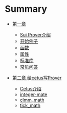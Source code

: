 # Summary

- [第一章]()
  - [Sui Prover介绍](./01_intro.md)
  - [开始例子](./02_example.md)
  - [函数](./03_function.md)
  - [属性](./04_attributes.md)
  - [标准库](./05_framework.md)
  - [常见问答](./06_faq.md)

- [第二章 给cetus写Prover]()
  - [Cetus介绍](./cetus/01_intro.md)
  - [integer-mate](./cetus/02_integer-mate.md)
  - [clmm_math](./cetus/03_clmm_math.md)
  - [tick_math](./cetus/04_tick_math.md)
